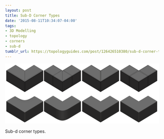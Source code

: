 ```yaml
---
layout: post
title: Sub-D Corner Types
date: '2015-08-11T10:34:07-04:00'
tags:
- 3D Modelling
- topology
- corners
- sub-d
tumblr_url: https://topologyguides.com/post/126426510380/sub-d-corner-types-click-to-see-high-res
---
```

 ![](/assets/img/126426510380.png)  

Sub-d corner types.
